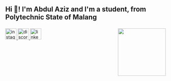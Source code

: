 <h2 align="left">Hi 🤩! I'm Abdul Aziz and I'm a student, from Polytechnic State of Malang</h2>

###
  
###

<img align="right" height="150" src="https://i.pinimg.com/originals/c0/2a/24/c02a24bed910cf3765ce25de9ac6c461.gif"  />

###

<div align="left">
  <a href="https://www.instagram.com/doel.az15/" target="_blank">
    <img src="https://img.shields.io/static/v1?message=Instagram&logo=instagram&label=&color=E4405F&logoColor=white&labelColor=&style=for-the-badge" height="35" alt="instagram logo"  />
  <a href="https://discordapp.com/users/1077192330819407976" target="_blank">
    <img src="https://img.shields.io/static/v1?message=Discord&logo=discord&label=&color=7289DA&logoColor=white&labelColor=&style=for-the-badge" height="35" alt="discord logo"  />
  <a href="https://www.linkedin.com/in/abdul-aziz-46415a250" target="_blank">
    <img src="https://img.shields.io/static/v1?message=LinkedIn&logo=linkedin&label=&color=0077B5&logoColor=white&labelColor=&style=for-the-badge" height="35" alt="linkedin logo"  />
</div>

###

<br clear="both">


###
